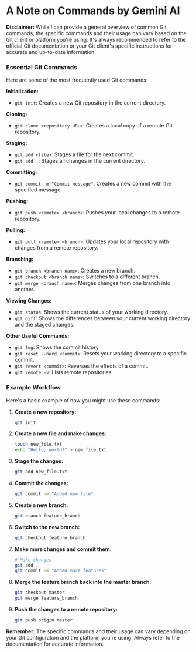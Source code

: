 # A Note on Commands by Gemini AI

**Disclaimer:** While I can provide a general overview of common Git commands, the specific commands and their usage can vary based on the Git client or platform you're using. It's always recommended to refer to the official Git documentation or your Git client's specific instructions for accurate and up-to-date information.

### Essential Git Commands

Here are some of the most frequently used Git commands:

**Initialization:**

* `git init`: Creates a new Git repository in the current directory.

**Cloning:**

* `git clone <repository URL>`: Creates a local copy of a remote Git repository.

**Staging:**

* `git add <file>`: Stages a file for the next commit.
* `git add .`: Stages all changes in the current directory.

**Committing:**

* `git commit -m "Commit message"`: Creates a new commit with the specified message.

**Pushing:**

* `git push <remote> <branch>`: Pushes your local changes to a remote repository.

**Pulling:**

* `git pull <remote> <branch>`: Updates your local repository with changes from a remote repository.

**Branching:**

* `git branch <branch name>`: Creates a new branch.
* `git checkout <branch name>`: Switches to a different branch.
* `git merge <branch name>`: Merges changes from one branch into another.

**Viewing Changes:**

* `git status`: Shows the current status of your working directory.
* `git diff`: Shows the differences between your current working directory and the staged changes.

**Other Useful Commands:**

* `git log`: Shows the commit history.
* `git reset --hard <commit>`: Resets your working directory to a specific commit.
* `git revert <commit>`: Reverses the effects of a commit.
* `git remote -v`: Lists remote repositories.

### Example Workflow

Here's a basic example of how you might use these commands:

1. **Create a new repository:**
   ```bash
   git init
   ```
2. **Create a new file and make changes:**
   ```bash
   touch new_file.txt
   echo "Hello, world!" > new_file.txt
   ```
3. **Stage the changes:**
   ```bash
   git add new_file.txt
   ```
4. **Commit the changes:**
   ```bash
   git commit -m "Added new file"
   ```
5. **Create a new branch:**
   ```bash
   git branch feature_branch
   ```
6. **Switch to the new branch:**
   ```bash
   git checkout feature_branch
   ```
7. **Make more changes and commit them:**
   ```bash
   # Make changes
   git add .
   git commit -m "Added more features"
   ```
8. **Merge the feature branch back into the master branch:**
   ```bash
   git checkout master
   git merge feature_branch
   ```
9. **Push the changes to a remote repository:**
   ```bash
   git push origin master
   ```

**Remember:** The specific commands and their usage can vary depending on your Git configuration and the platform you're using. Always refer to the documentation for accurate information.
